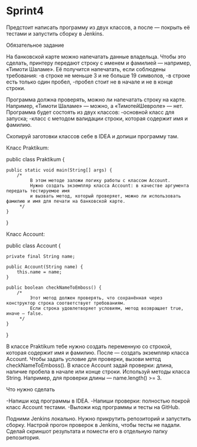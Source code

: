 # Sprint4

Предстоит написать программу из двух классов, а после — покрыть её тестами и запустить сборку в Jenkins.

Обязательное задание

На банковской карте можно напечатать данные владельца. Чтобы это сделать, принтеру передают строку с именем и фамилией — например, «Тимоти Шаламе». 
Её получится напечатать, если соблюдены требования: 
-в строке не меньше 3 и не больше 19 символов,
-в строке есть только один пробел,
-пробел стоит не в начале и не в конце строки.

Программа должна проверять, можно ли напечатать строку на карте. Например, «Тимоти Шаламе» — можно, а «ТимотейШевроле» — нет.
Программа будет состоять из двух классов:
-основной класс для запуска;
-класс с методом валидации строки, которая содержит имя и фамилию.

Скопируй заготовки классов себе в IDEA и допиши программу там.

Класс Praktikum:

public class Praktikum {

    public static void main(String[] args) {
        /*
             В этом методе заложи логику работы с классом Account.
             Нужно создать экземпляр класса Account: в качестве аргумента передать тестируемое имя 
             и вызвать метод, который проверяет, можно ли использовать фамилию и имя для печати на банковской карте.
         */
    }

} 

Класс Account:

public class Account {

    private final String name;

    public Account(String name) {
        this.name = name;
    }

    public boolean checkNameToEmboss() {
        /*
             Этот метод должен проверять, что сохранённая через конструктор строка соответствует требованиям.
             Если строка удовлетворяет условиям, метод возвращает true, иначе — false.
         */
    }

} 

  В классе Praktikum тебе нужно создать переменную со строкой, которая содержит имя и фамилию. После — создать экземпляр класса Account.
Чтобы задать условие для проверки, вызови метод checkNameToEmboss().
В классе Account задай проверки: длина, наличие пробела в начале или конце строки. 
Используй методы класса String. Например, для проверки длины — name.length() >= 3.

Что нужно сделать

-Напиши код программы в IDEA.
-Напиши проверки: полностью покрой класс Account тестами.
-Выложи код программы и тесты на GitHub.

Подними Jenkins локально. Нужно прикрутить репозиторий и запустить сборку.
Настрой прогон проверок в Jenkins, чтобы тесты не падали. Сделай скриншот результата и помести его в отдельную папку репозитория.
